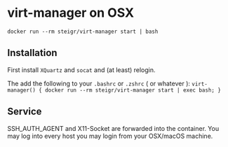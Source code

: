 # virt-manager on OSX

`docker run --rm steigr/virt-manager start | bash`

## Installation

First install `XQuartz` and `socat` and (at least) relogin.

The add the following to your `.bashrc` or `.zshrc` ( or whatever ): `virt-manager() { docker run --rm steigr/virt-manager start | exec bash; }`

## Service

SSH_AUTH_AGENT and X11-Socket are forwarded into the container. You may log into every host you may login from your OSX/macOS machine.